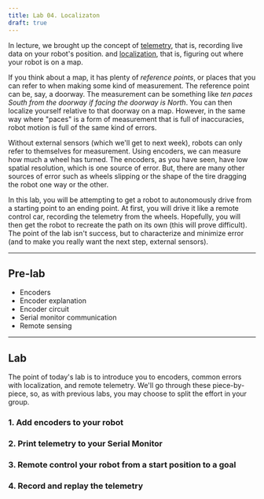 ```yaml
---
title: Lab 04. Localizaton
draft: true
---
```


In lecture, we brought up the concept of [telemetry](https://docs.wpilib.org/en/stable/docs/software/telemetry/telemetry.html), that is, recording live data on your robot's position. and [localization](https://en.wikipedia.org/wiki/Robot_navigation), that is, figuring out where your robot is on a map. 

If you think about a map, it has plenty of *reference points*, or places that you can refer to when making some kind of measurement. The reference point can be, say, a doorway. The measurement can be something like *ten paces South from the doorway if facing the doorway is North*. You can then localize yourself relative to that doorway on a map. However, in the same way where "paces" is a form of measurement that is full of inaccuracies, robot motion is full of the same kind of errors.

Without external sensors (which we'll get to next week), robots can only refer to themselves for measurement. Using encoders, we can measure how much a wheel has turned. The encoders, as you have seen, have low spatial resolution, which is one source of error. But, there are many other sources of error such as wheels slipping or the shape of the tire dragging the robot one way or the other. 

In this lab, you will be attempting to get a robot to autonomously drive from a starting point to an ending point. At first, you will drive it like a remote control car, recording the telemetry from the wheels. Hopefully, you will then get the robot to recreate the path on its own (this will prove difficult). The point of the lab isn't success, but to characterize and minimize error (and to make you really want the next step, external sensors).

---
## Pre-lab
- Encoders
- Encoder explanation
- Encoder circuit
- Serial monitor communication
- Remote sensing

---
## Lab
The point of today's lab is to introduce you to encoders, common errors with localization, and remote telemetry. We'll go through these piece-by-piece, so, as with previous labs, you may choose to split the effort in your group.

### 1. Add encoders to your robot

### 2. Print telemetry to your Serial Monitor

### 3. Remote control your robot from a start position to a goal

### 4. Record and replay the telemetry